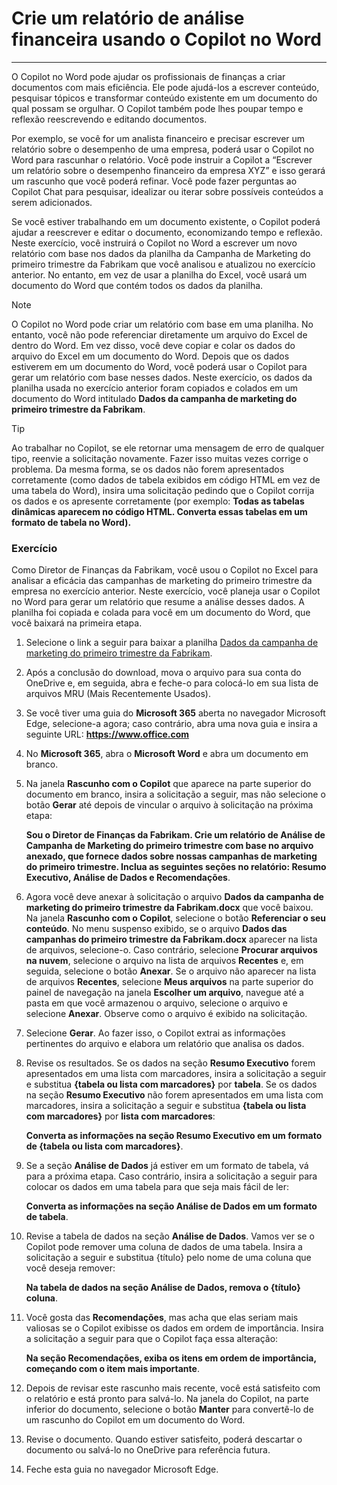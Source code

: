 # Crie um relatório de análise financeira usando o Copilot no Word
---
O Copilot no Word pode ajudar os profissionais de finanças a criar documentos com mais eficiência. Ele pode ajudá-los a escrever conteúdo, pesquisar tópicos e transformar conteúdo existente em um documento do qual possam se orgulhar. O Copilot também pode lhes poupar tempo e reflexão reescrevendo e editando documentos.

Por exemplo, se você for um analista financeiro e precisar escrever um relatório sobre o desempenho de uma empresa, poderá usar o Copilot no Word para rascunhar o relatório. Você pode instruir a Copilot a “Escrever um relatório sobre o desempenho financeiro da empresa XYZ” e isso gerará um rascunho que você poderá refinar. Você pode fazer perguntas ao Copilot Chat para pesquisar, idealizar ou iterar sobre possíveis conteúdos a serem adicionados.

Se você estiver trabalhando em um documento existente, o Copilot poderá ajudar a reescrever e editar o documento, economizando tempo e reflexão. Neste exercício, você instruirá o Copilot no Word a escrever um novo relatório com base nos dados da planilha da Campanha de Marketing do primeiro trimestre da Fabrikam que você analisou e atualizou no exercício anterior. No entanto, em vez de usar a planilha do Excel, você usará um documento do Word que contém todos os dados da planilha.

> [!NOTE]
> O Copilot no Word pode criar um relatório com base em uma planilha. No entanto, você não pode referenciar diretamente um arquivo do Excel de dentro do Word. Em vez disso, você deve copiar e colar os dados do arquivo do Excel em um documento do Word. Depois que os dados estiverem em um documento do Word, você poderá usar o Copilot para gerar um relatório com base nesses dados. Neste exercício, os dados da planilha usada no exercício anterior foram copiados e colados em um documento do Word intitulado **Dados da campanha de marketing do primeiro trimestre da Fabrikam**.

> [!TIP]
> Ao trabalhar no Copilot, se ele retornar uma mensagem de erro de qualquer tipo, reenvie a solicitação novamente. Fazer isso muitas vezes corrige o problema. Da mesma forma, se os dados não forem apresentados corretamente (como dados de tabela exibidos em código HTML em vez de uma tabela do Word), insira uma solicitação pedindo que o Copilot corrija os dados e os apresente corretamente (por exemplo: **Todas as tabelas dinâmicas aparecem no código HTML. Converta essas tabelas em um formato de tabela no Word).**

### Exercício

Como Diretor de Finanças da Fabrikam, você usou o Copilot no Excel para analisar a eficácia das campanhas de marketing do primeiro trimestre da empresa no exercício anterior. Neste exercício, você planeja usar o Copilot no Word para gerar um relatório que resume a análise desses dados. A planilha foi copiada e colada para você em um documento do Word, que você baixará na primeira etapa.

1.  Selecione o link a seguir para baixar a planilha [Dados da campanha de marketing do primeiro trimestre da Fabrikam](https://edxinteractivepage.blob.core.windows.net/ms-4004/Fabrikam%20Q1%20marketing%20campaign%20data.docx).
2.  Após a conclusão do download, mova o arquivo para sua conta do OneDrive e, em seguida, abra e feche-o para colocá-lo em sua lista de arquivos MRU (Mais Recentemente Usados).
3.  Se você tiver uma guia do **Microsoft 365** aberta no navegador Microsoft Edge, selecione-a agora; caso contrário, abra uma nova guia e insira a seguinte URL: **https://www.office.com**
4.  No **Microsoft 365**, abra o **Microsoft Word** e abra um documento em branco.
5.  Na janela **Rascunho com o Copilot** que aparece na parte superior do documento em branco, insira a solicitação a seguir, mas não selecione o botão **Gerar** até depois de vincular o arquivo à solicitação na próxima etapa:
    
    **Sou o Diretor de Finanças da Fabrikam. Crie um relatório de Análise de Campanha de Marketing do primeiro trimestre com base no arquivo anexado, que fornece dados sobre nossas campanhas de marketing do primeiro trimestre. Inclua as seguintes seções no relatório: Resumo Executivo, Análise de Dados e Recomendações**.
6.  Agora você deve anexar à solicitação o arquivo **Dados da campanha de marketing do primeiro trimestre da Fabrikam.docx** que você baixou. Na janela **Rascunho com o Copilot**, selecione o botão **Referenciar o seu conteúdo**. No menu suspenso exibido, se o arquivo **Dados das campanhas do primeiro trimestre da Fabrikam.docx** aparecer na lista de arquivos, selecione-o. Caso contrário, selecione **Procurar arquivos na nuvem**, selecione o arquivo na lista de arquivos **Recentes** e, em seguida, selecione o botão **Anexar**. Se o arquivo não aparecer na lista de arquivos **Recentes**, selecione **Meus arquivos** na parte superior do painel de navegação na janela **Escolher um arquivo**, navegue até a pasta em que você armazenou o arquivo, selecione o arquivo e selecione **Anexar**. Observe como o arquivo é exibido na solicitação.
7.  Selecione **Gerar**. Ao fazer isso, o Copilot extrai as informações pertinentes do arquivo e elabora um relatório que analisa os dados.
8.  Revise os resultados. Se os dados na seção **Resumo Executivo** forem apresentados em uma lista com marcadores, insira a solicitação a seguir e substitua **\{tabela ou lista com marcadores\}** por **tabela**. Se os dados na seção **Resumo Executivo** não forem apresentados em uma lista com marcadores, insira a solicitação a seguir e substitua **\{tabela ou lista com marcadores\}** por **lista com marcadores**:
    
    **Converta as informações na seção Resumo Executivo em um formato de \{tabela ou lista com marcadores\}**.
9.  Se a seção **Análise de Dados** já estiver em um formato de tabela, vá para a próxima etapa. Caso contrário, insira a solicitação a seguir para colocar os dados em uma tabela para que seja mais fácil de ler:
    
    **Converta as informações na seção Análise de Dados em um formato de tabela**.
10. Revise a tabela de dados na seção **Análise de Dados**. Vamos ver se o Copilot pode remover uma coluna de dados de uma tabela. Insira a solicitação a seguir e substitua \{título\} pelo nome de uma coluna que você deseja remover:
    
    **Na tabela de dados na seção Análise de Dados, remova o \{título\} coluna**.
11. Você gosta das **Recomendações**, mas acha que elas seriam mais valiosas se o Copilot exibisse os dados em ordem de importância. Insira a solicitação a seguir para que o Copilot faça essa alteração:
    
    **Na seção Recomendações, exiba os itens em ordem de importância, começando com o item mais importante**.
12. Depois de revisar este rascunho mais recente, você está satisfeito com o relatório e está pronto para salvá-lo. Na janela do Copilot, na parte inferior do documento, selecione o botão **Manter** para convertê-lo de um rascunho do Copilot em um documento do Word.
13. Revise o documento. Quando estiver satisfeito, poderá descartar o documento ou salvá-lo no OneDrive para referência futura.
14. Feche esta guia no navegador Microsoft Edge.
